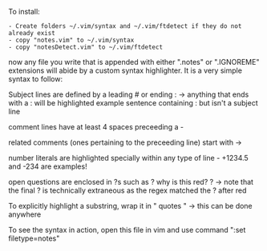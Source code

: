 To install:

    - Create folders ~/.vim/syntax and ~/.vim/ftdetect if they do not already exist
    - copy "notes.vim" to ~/.vim/syntax
    - copy "notesDetect.vim" to ~/.vim/ftdetect

now any file you write that is appended with either ".notes" or ".IGNOREME" extensions will abide by a custom syntax highlighter. It is a very simple syntax to follow:

Subject lines are defined by a leading # or ending :
    -> anything that ends with a : will be highlighted
    example sentence containing : but isn't a subject line

comment lines have at least 4 spaces preceeding a -

related comments (ones pertaining to the preceeding line) start with ->

number literals are highlighted specially within any type of line 
    - +1234.5 and -234 are examples!

open questions are enclosed in ?s such as ? why is this red? ?
    -> note that the final ? is technically extraneous as the regex matched the ? after red

To explicitly highlight a substring, wrap it in " quotes "
    -> this can be done anywhere

To see the syntax in action, open this file in vim and use command ":set filetype=notes"
